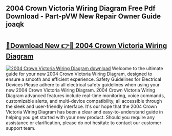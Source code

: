 ## 2004 Crown Victoria Wiring Diagram Free Pdf Download - Part-pVW New Repair Owner Guide joaqk

# <h2><a href="http://dfjc9m.blite.top/?on=2004+Crown+Victoria+Wiring+Diagram">🔗Download New 👉🔴 2004 Crown Victoria Wiring Diagram</a></h2>

[![2004 Crown Victoria Wiring Diagram download](https://i.imgur.com/lujVjoI.png)](http://dfjc9m.blite.top/?on=2004+Crown+Victoria+Wiring+Diagram)
Welcome to the ultimate guide for your new 2004 Crown Victoria Wiring Diagram, designed to ensure a smooth and efficient experience. Safety Guidelines for Electrical Devices Please adhere to all electrical safety guidelines when using your new 2004 Crown Victoria Wiring Diagram. 2004 Crown Victoria Wiring Diagram advanced features include real-time monitoring, voice commands, customizable alerts, and multi-device compatibility, all accessible through the sleek and user-friendly interface. It's our hope that the 2004 Crown Victoria Wiring Diagram has been a clear and easy-to-understand guide in helping you get started with your new product. Should you require any assistance or clarification, please do not hesitate to contact our customer support team.
